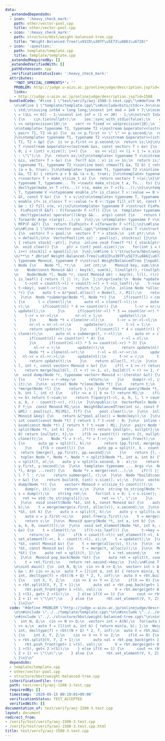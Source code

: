 ```yaml
---
data:
  _extendedDependsOn:
  - icon: ':heavy_check_mark:'
    path: other/vector-pool.cpp
    title: other/vector-pool.cpp
  - icon: ':heavy_check_mark:'
    path: structure/bbst/weight-balanced-tree.cpp
    title: "Weight-Balanced-Tree(\u91CD\u307F\u5E73\u8861\u6728)"
  - icon: ':question:'
    path: template/template.cpp
    title: template/template.cpp
  _extendedRequiredBy: []
  _extendedVerifiedWith: []
  _pathExtension: cpp
  _verificationStatusIcon: ':heavy_check_mark:'
  attributes:
    '*NOT_SPECIAL_COMMENTS*': ''
    PROBLEM: http://judge.u-aizu.ac.jp/onlinejudge/description.jsp?id=1508
    links:
    - http://judge.u-aizu.ac.jp/onlinejudge/description.jsp?id=1508
  bundledCode: "#line 1 \"test/verify/aoj-1508-3.test.cpp\"\n#define PROBLEM \"http://judge.u-aizu.ac.jp/onlinejudge/description.jsp?id=1508\"\
    \n\n#line 1 \"template/template.cpp\"\n#include<bits/stdc++.h>\n\nusing namespace\
    \ std;\n\nusing int64 = long long;\nconst int mod = 1e9 + 7;\n\nconst int64 infll\
    \ = (1LL << 62) - 1;\nconst int inf = (1 << 30) - 1;\n\nstruct IoSetup {\n  IoSetup()\
    \ {\n    cin.tie(nullptr);\n    ios::sync_with_stdio(false);\n    cout << fixed\
    \ << setprecision(10);\n    cerr << fixed << setprecision(10);\n  }\n} iosetup;\n\
    \n\ntemplate< typename T1, typename T2 >\nostream &operator<<(ostream &os, const\
    \ pair< T1, T2 >& p) {\n  os << p.first << \" \" << p.second;\n  return os;\n\
    }\n\ntemplate< typename T1, typename T2 >\nistream &operator>>(istream &is, pair<\
    \ T1, T2 > &p) {\n  is >> p.first >> p.second;\n  return is;\n}\n\ntemplate< typename\
    \ T >\nostream &operator<<(ostream &os, const vector< T > &v) {\n  for(int i =\
    \ 0; i < (int) v.size(); i++) {\n    os << v[i] << (i + 1 != v.size() ? \" \"\
    \ : \"\");\n  }\n  return os;\n}\n\ntemplate< typename T >\nistream &operator>>(istream\
    \ &is, vector< T > &v) {\n  for(T &in : v) is >> in;\n  return is;\n}\n\ntemplate<\
    \ typename T1, typename T2 >\ninline bool chmax(T1 &a, T2 b) { return a < b &&\
    \ (a = b, true); }\n\ntemplate< typename T1, typename T2 >\ninline bool chmin(T1\
    \ &a, T2 b) { return a > b && (a = b, true); }\n\ntemplate< typename T = int64\
    \ >\nvector< T > make_v(size_t a) {\n  return vector< T >(a);\n}\n\ntemplate<\
    \ typename T, typename... Ts >\nauto make_v(size_t a, Ts... ts) {\n  return vector<\
    \ decltype(make_v< T >(ts...)) >(a, make_v< T >(ts...));\n}\n\ntemplate< typename\
    \ T, typename V >\ntypename enable_if< is_class< T >::value == 0 >::type fill_v(T\
    \ &t, const V &v) {\n  t = v;\n}\n\ntemplate< typename T, typename V >\ntypename\
    \ enable_if< is_class< T >::value != 0 >::type fill_v(T &t, const V &v) {\n  for(auto\
    \ &e : t) fill_v(e, v);\n}\n\ntemplate< typename F >\nstruct FixPoint : F {\n\
    \  FixPoint(F &&f) : F(forward< F >(f)) {}\n \n  template< typename... Args >\n\
    \  decltype(auto) operator()(Args &&... args) const {\n    return F::operator()(*this,\
    \ forward< Args >(args)...);\n  }\n};\n \ntemplate< typename F >\ninline decltype(auto)\
    \ MFP(F &&f) {\n  return FixPoint< F >{forward< F >(f)};\n}\n#line 4 \"test/verify/aoj-1508-3.test.cpp\"\
    \n\n#line 1 \"other/vector-pool.cpp\"\ntemplate< class T >\nstruct VectorPool\
    \ {\n  vector< T > pool;\n  vector< T * > stock;\n  int ptr;\n\n  VectorPool()\
    \ = default;\n\n  VectorPool(int sz) : pool(sz), stock(sz) {}\n\n  inline T *alloc()\
    \ { return stock[--ptr]; }\n\n  inline void free(T *t) { stock[ptr++] = t; }\n\
    \n  void clear() {\n    ptr = (int) pool.size();\n    for(int i = 0; i < pool.size();\
    \ i++) stock[i] = &pool[i];\n  }\n};\n#line 1 \"structure/bbst/weight-balanced-tree.cpp\"\
    \n/**\n * @brief Weight-Balanced-Tree(\u91CD\u307F\u5E73\u8861\u6728)\n */\ntemplate<\
    \ typename Monoid, typename F >\nstruct WeightBalancedTree {\npublic:\n  struct\
    \ Node {\n    Node *l, *r;\n    int cnt;\n    Monoid key, sum;\n\n    Node() {}\n\
    \n    Node(const Monoid &k) : key(k), sum(k), l(nullptr), r(nullptr), cnt(1) {}\n\
    \n    Node(Node *l, Node *r, const Monoid &k) : key(k), l(l), r(r) {}\n\n    bool\
    \ is_leaf() { return !l || !r; }\n  };\n\nprivate:\n  Node *update(Node *t) {\n\
    \    t->cnt = count(t->l) + count(t->r) + t->is_leaf();\n    t->sum = f(f(sum(t->l),\
    \ t->key), sum(t->r));\n    return t;\n  }\n\n  inline Node *alloc(Node *l, Node\
    \ *r) {\n    auto t = &(*pool.alloc() = Node(l, r, M1));\n    return update(t);\n\
    \  }\n\n  Node *submerge(Node *l, Node *r) {\n    if(count(l) > count(r) * 4)\
    \ {\n      l = clone(l);\n      auto nl = clone(l->l);\n      auto nr = submerge(l->r,\
    \ r);\n      if(count(nl) * 4 >= count(nr)) {\n        l->r = nr;\n        return\
    \ update(l);\n      }\n      if(count(nr->l) * 3 <= count(nr->r) * 5) {\n    \
    \    l->r = nr->l;\n        nr->l = l;\n        update(l);\n        return update(nr);\n\
    \      }\n      Node *t = clone(nr->l);\n      l->r = nr->l->l;\n      update(l);\n\
    \      nr->l = nr->l->r;\n      update(nr);\n      t->l = l;\n      t->r = nr;\n\
    \      return update(t);\n    }\n    if(count(l) * 4 < count(r)) {\n      r =\
    \ clone(r);\n      auto nl = submerge(l, r->l);\n      auto nr = clone(r->r);\n\
    \      if(count(nl) <= count(nr) * 4) {\n        r->l = nl;\n        return update(r);\n\
    \      }\n      if(count(nl->l) * 5 >= count(nl->r) * 3) {\n        r->l = nl->r;\n\
    \        nl->r = r;\n        update(r);\n        return update(nl);\n      }\n\
    \      Node *t = clone(nl->r);\n      r->l = nl->r->r;\n      update(r);\n   \
    \   nl->r = nl->r->l;\n      update(nl);\n      t->r = r;\n      t->l = nl;\n\
    \      return update(t);\n    }\n    return alloc(l, r);\n  }\n\n  Node *build(int\
    \ l, int r, const vector< Monoid > &v) {\n    if(l + 1 >= r) return alloc(v[l]);\n\
    \    return merge(build(l, (l + r) >> 1, v), build((l + r) >> 1, r, v));\n  }\n\
    \n  void dump(Node *r, typename vector< Monoid >::iterator &it) {\n    if(r->is_leaf())\
    \ {\n      *it++ = r->key;\n      return;\n    }\n    dump(r->l, it);\n    dump(r->r,\
    \ it);\n  }\n\n  virtual Node *clone(Node *t) {\n    return t;\n  }\n\n  Node\
    \ *merge(Node *l) {\n    return l;\n  }\n\n  Monoid query(Node *t, int a, int\
    \ b, int l, int r) {\n    if(r <= a || b <= l) return M1;\n    if(a <= l && r\
    \ <= b) return t->sum;\n    return f(query(t->l, a, b, l, l + count(t->l)), query(t->r,\
    \ a, b, r - count(t->r), r));\n  }\n\npublic:\n  VectorPool< Node > pool;\n  const\
    \ F f;\n  const Monoid M1;\n\n  WeightBalancedTree(int sz, const F &f, const Monoid\
    \ &M1) : pool(sz), M1(M1), f(f) {\n    pool.clear();\n  }\n\n  inline Node *alloc(const\
    \ Monoid &key) {\n    return &(*pool.alloc() = Node(key));\n  }\n\n  static inline\
    \ int count(const Node *t) { return t ? t->cnt : 0; }\n\n  inline const Monoid\
    \ &sum(const Node *t) { return t ? t->sum : M1; }\n\n  pair< Node *, Node * >\
    \ split(Node *t, int k) {\n    if(!t) return {nullptr, nullptr};\n    if(k ==\
    \ 0) return {nullptr, t};\n    if(k >= count(t)) return {t, nullptr};\n    t =\
    \ clone(t);\n    Node *l = t->l, *r = t->r;\n    pool.free(t);\n    if(k < count(l))\
    \ {\n      auto pp = split(l, k);\n      return {pp.first, merge(pp.second, r)};\n\
    \    }\n    if(k > count(l)) {\n      auto pp = split(r, k - count(l));\n    \
    \  return {merge(l, pp.first), pp.second};\n    }\n    return {l, r};\n  }\n\n\
    \  tuple< Node *, Node *, Node * > split3(Node *t, int a, int b) {\n    auto x\
    \ = split(t, a);\n    auto y = split(x.second, b - a);\n    return make_tuple(x.first,\
    \ y.first, y.second);\n  }\n\n  template< typename ... Args >\n  Node *merge(Node\
    \ *l, Args ...rest) {\n    Node *r = merge(rest...);\n    if(!l || !r) return\
    \ l ? l : r;\n    return submerge(l, r);\n  }\n\n  Node *build(const vector< Monoid\
    \ > &v) {\n    return build(0, (int) v.size(), v);\n  }\n\n  vector< Monoid >\
    \ dump(Node *r) {\n    vector< Monoid > v((size_t) count(r));\n    auto it = begin(v);\n\
    \    dump(r, it);\n    return v;\n  }\n\n  string to_string(Node *r) {\n    auto\
    \ s = dump(r);\n    string ret;\n    for(int i = 0; i < s.size(); i++) {\n   \
    \   ret += std::to_string(s[i]);\n      ret += \", \";\n    }\n    return ret;\n\
    \  }\n\n  void insert(Node *&t, int k, const Monoid &v) {\n    auto x = split(t,\
    \ k);\n    t = merge(merge(x.first, alloc(v)), x.second);\n  }\n\n  Monoid erase(Node\
    \ *&t, int k) {\n    auto x = split(t, k);\n    auto y = split(x.second, 1);\n\
    \    auto v = y.first->c;\n    pool.free(y.first);\n    t = merge(x.first, y.second);\n\
    \    return v;\n  }\n\n  Monoid query(Node *t, int a, int b) {\n    return query(t,\
    \ a, b, 0, count(t));\n  }\n\n  void set_element(Node *&t, int k, const Monoid\
    \ &x) {\n    t = clone(t);\n    if(t->is_leaf()) {\n      t->key = t->sum = x;\n\
    \      return;\n    }\n    if(k < count(t->l)) set_element(t->l, k, x);\n    else\
    \ set_element(t->r, k - count(t->l), x);\n    t = update(t);\n  }\n\n  void push_front(Node\
    \ *&t, const Monoid &v) {\n    t = merge(alloc(v), t);\n  }\n\n  void push_back(Node\
    \ *&t, const Monoid &v) {\n    t = merge(t, alloc(v));\n  }\n\n  Monoid pop_front(Node\
    \ *&t) {\n    auto ret = split(t, 1);\n    t = ret.second;\n    return ret.first->key;\n\
    \  }\n\n  Monoid pop_back(Node *&t) {\n    auto ret = split(t, count(t) - 1);\n\
    \    t = ret.first;\n    return ret.second->key;\n  }\n};\n#line 7 \"test/verify/aoj-1508-3.test.cpp\"\
    \n\nint main() {\n  int N, Q;\n  cin >> N >> Q;\n  vector< int > A(N);\n  for(auto\
    \ &a : A) cin >> a;\n  auto f = [](int a, int b) { return min(a, b); };\n  WeightBalancedTree<\
    \ int, decltype(f) > rbt((N + Q) * 2, f, inf);\n  auto V = rbt.build(A);\n  while(Q--)\
    \ {\n    int X, Y, Z;\n    cin >> X >> Y >> Z;\n    if(X == 0) {\n      auto S\
    \ = rbt.split3(V, Y, Z + 1);\n      auto val = rbt.pop_back(get< 1 >(S));\n  \
    \    rbt.push_front(get< 1 >(S), val);\n      V = rbt.merge(get< 0 >(S), get<\
    \ 1 >(S), get< 2 >(S));\n    } else if(X == 1) {\n      cout << rbt.query(V, Y,\
    \ Z + 1) << \"\\n\";\n    } else {\n      rbt.set_element(V, Y, Z);\n    }\n \
    \ }\n}\n"
  code: "#define PROBLEM \"http://judge.u-aizu.ac.jp/onlinejudge/description.jsp?id=1508\"\
    \n\n#include \"../../template/template.cpp\"\n\n#include \"../../other/vector-pool.cpp\"\
    \n#include \"../../structure/bbst/weight-balanced-tree.cpp\"\n\nint main() {\n\
    \  int N, Q;\n  cin >> N >> Q;\n  vector< int > A(N);\n  for(auto &a : A) cin\
    \ >> a;\n  auto f = [](int a, int b) { return min(a, b); };\n  WeightBalancedTree<\
    \ int, decltype(f) > rbt((N + Q) * 2, f, inf);\n  auto V = rbt.build(A);\n  while(Q--)\
    \ {\n    int X, Y, Z;\n    cin >> X >> Y >> Z;\n    if(X == 0) {\n      auto S\
    \ = rbt.split3(V, Y, Z + 1);\n      auto val = rbt.pop_back(get< 1 >(S));\n  \
    \    rbt.push_front(get< 1 >(S), val);\n      V = rbt.merge(get< 0 >(S), get<\
    \ 1 >(S), get< 2 >(S));\n    } else if(X == 1) {\n      cout << rbt.query(V, Y,\
    \ Z + 1) << \"\\n\";\n    } else {\n      rbt.set_element(V, Y, Z);\n    }\n \
    \ }\n}\n"
  dependsOn:
  - template/template.cpp
  - other/vector-pool.cpp
  - structure/bbst/weight-balanced-tree.cpp
  isVerificationFile: true
  path: test/verify/aoj-1508-3.test.cpp
  requiredBy: []
  timestamp: '2020-05-15 00:19:01+09:00'
  verificationStatus: TEST_ACCEPTED
  verifiedWith: []
documentation_of: test/verify/aoj-1508-3.test.cpp
layout: document
redirect_from:
- /verify/test/verify/aoj-1508-3.test.cpp
- /verify/test/verify/aoj-1508-3.test.cpp.html
title: test/verify/aoj-1508-3.test.cpp
---
```

